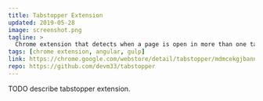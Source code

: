 ```yaml
---
title: Tabstopper Extension
updated: 2019-05-28
image: screenshot.png
tagline: >
  Chrome extension that detects when a page is open in more than one tab.
tags: [chrome extension, angular, gulp]
link: https://chrome.google.com/webstore/detail/tabstopper/mdmcekgjbannnbmglgdehokmfaggipdi
repo: https://github.com/devm33/tabstopper
---
```


TODO describe tabstopper extension.
